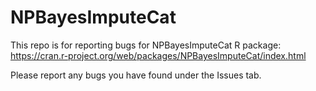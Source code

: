 # NPBayesImputeCat

This repo is for reporting bugs for NPBayesImputeCat R package: https://cran.r-project.org/web/packages/NPBayesImputeCat/index.html

Please report any bugs you have found under the Issues tab.
